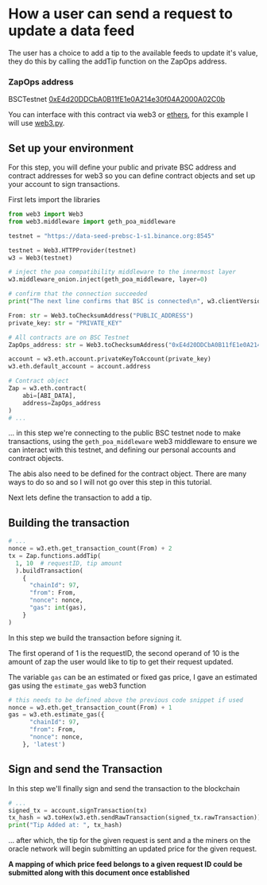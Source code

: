 # How a user can send a request to update a data feed

The user has a choice to add a tip to the available feeds to update it's value, they do this by calling the addTip function on the ZapOps address.

### ZapOps address

BSCTestnet [0xE4d20DDCbA0B11fE1e0A214e30f04A2000A02C0b](https://testnet.bscscan.com/address/0xE4d20DDCbA0B11fE1e0A214e30f04A2000A02C0b)

You can interface with this contract via web3 or [ethers](https://docs.ethers.io/v5/), for this example I will use [web3.py](https://web3py.readthedocs.io/en/stable/).

## Set up your environment

For this step, you will define your public and private BSC address and contract addresses for web3 so you can define contract objects and set up your account to sign transactions.

First lets import the libraries

```python
from web3 import Web3
from web3.middleware import geth_poa_middleware

testnet = "https://data-seed-prebsc-1-s1.binance.org:8545"

testnet = Web3.HTTPProvider(testnet)
w3 = Web3(testnet)

# inject the poa compatibility middleware to the innermost layer
w3.middleware_onion.inject(geth_poa_middleware, layer=0)

# confirm that the connection succeeded
print("The next line confirms that BSC is connected\n", w3.clientVersion, "\n\n")

From: str = Web3.toChecksumAddress("PUBLIC_ADDRESS")
private_key: str = "PRIVATE_KEY"

# All contracts are on BSC Testnet
ZapOps_address: str = Web3.toChecksumAddress("0xE4d20DDCbA0B11fE1e0A214e30f04A2000A02C0b")

account = w3.eth.account.privateKeyToAccount(private_key)
w3.eth.default_account = account.address

# Contract object
Zap = w3.eth.contract(
    abi=[ABI_DATA],
    address=ZapOps_address
)
# ...
```

... in this step we're connecting to the public BSC testnet node to make transactions, using the `geth_poa_middleware` web3 middleware to ensure we can interact with this testnet, and defining our personal accounts and contract objects.

The abis also need to be defined for the contract object. There are many ways to do so and so I will not go over this step in this tutorial.

Next lets define the transaction to add a tip.

## Building the transaction

```python
# ...
nonce = w3.eth.get_transaction_count(From) + 2
tx = Zap.functions.addTip(
  1, 10  # requestID, tip amount
  ).buildTransaction(
    {
      "chainId": 97,
      "from": From,
      "nonce": nonce,
      "gas": int(gas),
    }
)

```
In this step we build the transaction before signing it.

The first operand of 1 is the requestID, the second operand of 10 is the amount of zap the user would like to tip to get their request updated.

The variable `gas` can be an estimated or fixed gas price, I gave an estimated gas using the `estimate_gas` web3 function

```python
# this needs to be defined above the previous code snippet if used
nonce = w3.eth.get_transaction_count(From) + 1
gas = w3.eth.estimate_gas({
      "chainId": 97,
      "from": From,
      "nonce": nonce,
    }, 'latest')
```

## Sign and send the Transaction

In this step we'll finally sign and send the transaction to the blockchain

```python
# ...
signed_tx = account.signTransaction(tx)
tx_hash = w3.toHex(w3.eth.sendRawTransaction(signed_tx.rawTransaction))
print("Tip Added at: ", tx_hash)
```

... after which, the tip for the given request is sent and a the miners on the oracle network will begin submitting an updated price for the given request.

**A mapping of which price feed belongs to a given request ID could be submitted along with this document once established**

